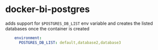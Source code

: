 # docker-bi-postgres

adds support for `$POSTGRES_DB_LIST` env variable and creates the listed databases once the container is created  

```yaml
    environment:
      POSTGRES_DB_LIST: default,database2,database3
```
